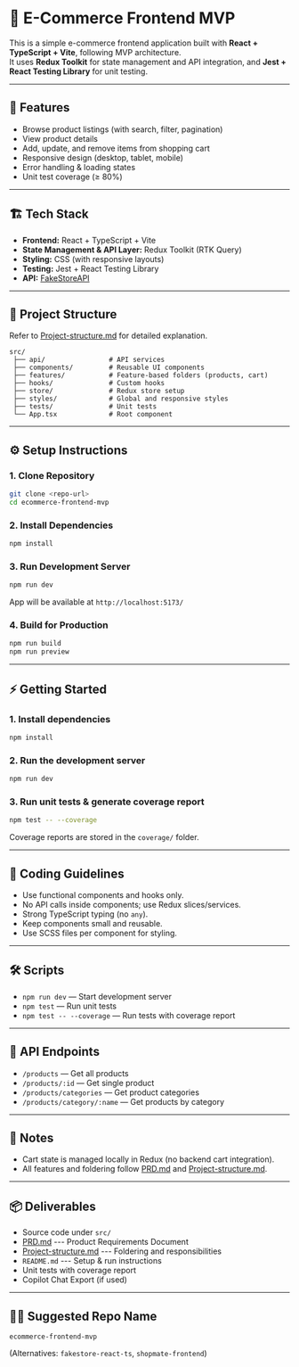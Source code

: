 # 🛒 E-Commerce Frontend MVP

This is a simple e-commerce frontend application built with **React +
TypeScript + Vite**, following MVP architecture.\
It uses **Redux Toolkit** for state management and API integration, and
**Jest + React Testing Library** for unit testing.

------------------------------------------------------------------------

## 🚀 Features

-   Browse product listings (with search, filter, pagination)
-   View product details
-   Add, update, and remove items from shopping cart
-   Responsive design (desktop, tablet, mobile)
-   Error handling & loading states
-   Unit test coverage (≥ 80%)

------------------------------------------------------------------------

## 🏗 Tech Stack

-   **Frontend:** React + TypeScript + Vite
-   **State Management & API Layer:** Redux Toolkit (RTK Query)
-   **Styling:** CSS (with responsive layouts)
-   **Testing:** Jest + React Testing Library
-   **API:** [FakeStoreAPI](https://fakestoreapi.com/docs)

------------------------------------------------------------------------

## 📂 Project Structure

Refer to [Project-structure.md](./Project-structure.md) for detailed
explanation.

    src/
     ├── api/                # API services
     ├── components/         # Reusable UI components
     ├── features/           # Feature-based folders (products, cart)
     ├── hooks/              # Custom hooks
     ├── store/              # Redux store setup
     ├── styles/             # Global and responsive styles
     ├── tests/              # Unit tests
     └── App.tsx             # Root component

------------------------------------------------------------------------

## ⚙️ Setup Instructions

### 1. Clone Repository

``` bash
git clone <repo-url>
cd ecommerce-frontend-mvp
```

### 2. Install Dependencies

``` bash
npm install
```

### 3. Run Development Server

``` bash
npm run dev
```

App will be available at `http://localhost:5173/`

### 4. Build for Production

``` bash
npm run build
npm run preview
```

------------------------------------------------------------------------

## ⚡️ Getting Started

### 1. Install dependencies
```bash
npm install
```

### 2. Run the development server
```bash
npm run dev
```

### 3. Run unit tests & generate coverage report
```bash
npm test -- --coverage
```
Coverage reports are stored in the `coverage/` folder.

---

## 🧩 Coding Guidelines
- Use functional components and hooks only.
- No API calls inside components; use Redux slices/services.
- Strong TypeScript typing (no `any`).
- Keep components small and reusable.
- Use SCSS files per component for styling.

---

## 🛠️ Scripts
- `npm run dev` — Start development server
- `npm test` — Run unit tests
- `npm test -- --coverage` — Run tests with coverage report

---

## 🔗 API Endpoints
- `/products` — Get all products
- `/products/:id` — Get single product
- `/products/categories` — Get product categories
- `/products/category/:name` — Get products by category

---

## 📝 Notes
- Cart state is managed locally in Redux (no backend cart integration).
- All features and foldering follow [PRD.md](./PRD.md) and [Project-structure.md](./Project-structure.md).

------------------------------------------------------------------------

## 📦 Deliverables

-   Source code under `src/`
-   [PRD.md](./PRD.md) --- Product Requirements Document
-   [Project-structure.md](./Project-structure.md) --- Foldering and
    responsibilities
-   `README.md` --- Setup & run instructions
-   Unit tests with coverage report
-   Copilot Chat Export (if used)

------------------------------------------------------------------------

## 👨‍💻 Suggested Repo Name

`ecommerce-frontend-mvp`

(Alternatives: `fakestore-react-ts`, `shopmate-frontend`)
